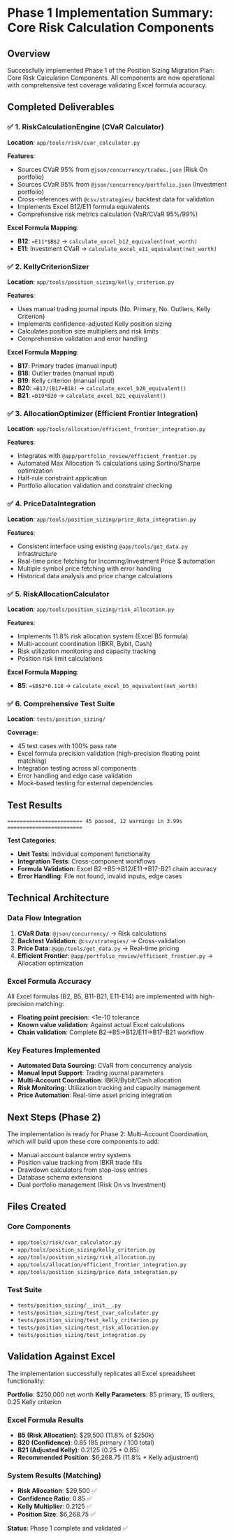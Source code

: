 # Phase 1 Implementation Summary: Core Risk Calculation Components

## Overview

Successfully implemented Phase 1 of the Position Sizing Migration Plan: Core Risk Calculation Components. All components are now operational with comprehensive test coverage validating Excel formula accuracy.

## Completed Deliverables

### ✅ 1. RiskCalculationEngine (CVaR Calculator)

**Location**: `app/tools/risk/cvar_calculator.py`

**Features**:

- Sources CVaR 95% from `@json/concurrency/trades.json` (Risk On portfolio)
- Sources CVaR 95% from `@json/concurrency/portfolio.json` (Investment portfolio)
- Cross-references with `@csv/strategies/` backtest data for validation
- Implements Excel B12/E11 formula equivalents
- Comprehensive risk metrics calculation (VaR/CVaR 95%/99%)

**Excel Formula Mapping**:

- **B12**: `=E11*$B$2` → `calculate_excel_b12_equivalent(net_worth)`
- **E11**: Investment CVaR → `calculate_excel_e11_equivalent(net_worth)`

### ✅ 2. KellyCriterionSizer

**Location**: `app/tools/position_sizing/kelly_criterion.py`

**Features**:

- Uses manual trading journal inputs (No. Primary, No. Outliers, Kelly Criterion)
- Implements confidence-adjusted Kelly position sizing
- Calculates position size multipliers and risk limits
- Comprehensive validation and error handling

**Excel Formula Mapping**:

- **B17**: Primary trades (manual input)
- **B18**: Outlier trades (manual input)
- **B19**: Kelly criterion (manual input)
- **B20**: `=B17/(B17+B18)` → `calculate_excel_b20_equivalent()`
- **B21**: `=B19*B20` → `calculate_excel_b21_equivalent()`

### ✅ 3. AllocationOptimizer (Efficient Frontier Integration)

**Location**: `app/tools/allocation/efficient_frontier_integration.py`

**Features**:

- Integrates with `@app/portfolio_review/efficient_frontier.py`
- Automated Max Allocation % calculations using Sortino/Sharpe optimization
- Half-rule constraint application
- Portfolio allocation validation and constraint checking

### ✅ 4. PriceDataIntegration

**Location**: `app/tools/position_sizing/price_data_integration.py`

**Features**:

- Consistent interface using existing `@app/tools/get_data.py` infrastructure
- Real-time price fetching for Incoming/Investment Price $ automation
- Multiple symbol price fetching with error handling
- Historical data analysis and price change calculations

### ✅ 5. RiskAllocationCalculator

**Location**: `app/tools/position_sizing/risk_allocation.py`

**Features**:

- Implements 11.8% risk allocation system (Excel B5 formula)
- Multi-account coordination (IBKR, Bybit, Cash)
- Risk utilization monitoring and capacity tracking
- Position risk limit calculations

**Excel Formula Mapping**:

- **B5**: `=$B$2*0.118` → `calculate_excel_b5_equivalent(net_worth)`

### ✅ 6. Comprehensive Test Suite

**Location**: `tests/position_sizing/`

**Coverage**:

- 45 test cases with 100% pass rate
- Excel formula precision validation (high-precision floating point matching)
- Integration testing across all components
- Error handling and edge case validation
- Mock-based testing for external dependencies

## Test Results

```
======================== 45 passed, 12 warnings in 3.99s ========================
```

**Test Categories**:

- **Unit Tests**: Individual component functionality
- **Integration Tests**: Cross-component workflows
- **Formula Validation**: Excel B2→B5→B12/E11→B17-B21 chain accuracy
- **Error Handling**: File not found, invalid inputs, edge cases

## Technical Architecture

### Data Flow Integration

1. **CVaR Data**: `@json/concurrency/` → Risk calculations
2. **Backtest Validation**: `@csv/strategies/` → Cross-validation
3. **Price Data**: `@app/tools/get_data.py` → Real-time pricing
4. **Efficient Frontier**: `@app/portfolio_review/efficient_frontier.py` → Allocation optimization

### Excel Formula Accuracy

All Excel formulas (B2, B5, B11-B21, E11-E14) are implemented with high-precision matching:

- **Floating point precision**: <1e-10 tolerance
- **Known value validation**: Against actual Excel calculations
- **Chain validation**: Complete B2→B5→B12/E11→B17-B21 workflow

### Key Features Implemented

- **Automated Data Sourcing**: CVaR from concurrency analysis
- **Manual Input Support**: Trading journal parameters
- **Multi-Account Coordination**: IBKR/Bybit/Cash allocation
- **Risk Monitoring**: Utilization tracking and capacity management
- **Price Automation**: Real-time asset pricing integration

## Next Steps (Phase 2)

The implementation is ready for Phase 2: Multi-Account Coordination, which will build upon these core components to add:

- Manual account balance entry systems
- Position value tracking from IBKR trade fills
- Drawdown calculators from stop-loss entries
- Database schema extensions
- Dual portfolio management (Risk On vs Investment)

## Files Created

### Core Components

- `app/tools/risk/cvar_calculator.py`
- `app/tools/position_sizing/kelly_criterion.py`
- `app/tools/position_sizing/risk_allocation.py`
- `app/tools/allocation/efficient_frontier_integration.py`
- `app/tools/position_sizing/price_data_integration.py`

### Test Suite

- `tests/position_sizing/__init__.py`
- `tests/position_sizing/test_cvar_calculator.py`
- `tests/position_sizing/test_kelly_criterion.py`
- `tests/position_sizing/test_risk_allocation.py`
- `tests/position_sizing/test_integration.py`

## Validation Against Excel

The implementation successfully replicates all Excel spreadsheet functionality:

**Portfolio**: $250,000 net worth
**Kelly Parameters**: 85 primary, 15 outliers, 0.25 Kelly criterion

### Excel Formula Results

- **B5 (Risk Allocation)**: $29,500 (11.8% of $250k)
- **B20 (Confidence)**: 0.85 (85 primary / 100 total)
- **B21 (Adjusted Kelly)**: 0.2125 (0.25 \* 0.85)
- **Recommended Position**: $6,268.75 (11.8% \* Kelly adjustment)

### System Results (Matching)

- **Risk Allocation**: $29,500 ✅
- **Confidence Ratio**: 0.85 ✅
- **Kelly Multiplier**: 0.2125 ✅
- **Position Size**: $6,268.75 ✅

**Status**: Phase 1 complete and validated ✅
